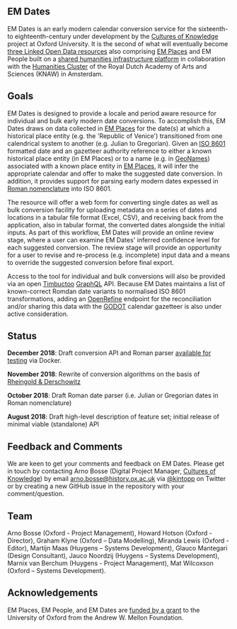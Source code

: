 ## EM Dates

EM Dates is an early modern calendar conversion service for the sixteenth- to eighteenth-century under development by the [Cultures of Knowledge][1] project at Oxford University. It is the second of what will eventually become [three Linked Open Data resources][2] also comprising [EM Places][1] and EM People built on a [shared humanities infrastructure platform][3] in collaboration with the [Humanities Cluster][20] of the Royal Dutch Academy of Arts and Sciences (KNAW) in Amsterdam.

## Goals

EM Dates is designed to provide a locale and period aware resource for individual and bulk early modern date conversions. To accomplish this, EM Dates draws on data collected in [EM Places][1] for the date(s) at which a historical place entity (e.g. the 'Republic of Venice') transitioned from one calendrical system to another (e.g. Julian to Gregorian). Given an [ISO 8601][5] formatted date and an gazetteer authority reference to either a known historical place entity (in EM Places) or to a name (e.g. in [GeoNames][6]) associated with a known place entity in [EM Places][1], it will infer the appropriate calendar and offer to make the suggested date conversion. In addition, it provides support for parsing early modern dates expessed in [Roman nomenclature][18] into ISO 8601. 

The resource will offer a web form for converting single dates as well as bulk conversion facility for uploading metadata on a series of dates and locations in a tabular file format (Excel, CSV), and receiving back from the application, also in tabular format, the converted dates alongside the initial inputs. As part of this workflow, EM Dates will provide an online review stage, where a user can examine EM Dates' inferred confidence level for each suggested conversion. The review stage will provide an opportunity for a user to revise and re-process (e.g. incomplete) input data and a means to override the suggested conversion before final export. 

Access to the tool for individual and bulk conversions will also be provided via an open [Timbuctoo][3] [GraphQL][21] API. Because EM Dates maintains a list of known-correct Romdan date variants to normalised ISO 8601 transformations, adding an [OpenRefine][17] endpoint for the reconciliation and/or sharing this data with the [GODOT][15] calendar gazetteer is also under active consideration.

## Status
**December 2018**: Draft conversion API and Roman parser [available for testing][19] via Docker.

**November 2018**: Rewrite of conversion algorithms on the basis of [Rheingold & Derschowitz][16]

**October 2018**: Draft Roman date parser (i.e. Julian or Gregorian dates in Roman nomenclature)

**August 2018**: Draft high-level description of feature set; initial release of minimal viable (standalone) API

## Feedback and Comments

We are keen to get your comments and feedback on EM Dates. Please get in touch by contacting Arno Bosse (Digital Project Manager, [Cultures of Knowledge][12]) by email [arno.bosse@history.ox.ac.uk][13] via [@kintopp][14] on Twitter or by creating a new GitHub issue in the repository with your comment/question.

## Team

Arno Bosse (Oxford - Project Management), Howard Hotson (Oxford - Director), Graham Klyne (Oxford – Data Modelling), Miranda Lewis (Oxford - Editor), Martijn Maas (Huygens – Systems Development), Glauco Mantegari (Design Consultant), Jauco Noordzij (Huygens – Systems Development), Marnix van Berchum (Huygens - Project Management), Mat Wilcoxson (Oxford – Systems Development).

## Acknowledgements

EM Places, EM People, and EM Dates are [funded by a grant][2] to the University of Oxford from the Andrew W. Mellon Foundation.

[1]: https://github.com/culturesofknowledge/emplaces
[2]:  http://www.culturesofknowledge.org/?p=8455
[3]:  https://github.com/HuygensING/timbuctoo
[4]:  https://www.huygens.knaw.nl/?lang=en
[5]: https://en.wikipedia.org/wiki/ISO_8601
[6]: https://geonames.org
[12]: http://culturesofknowledge.org
[13]: mailto:arno.bosse@history.ox.ac.uk
[14]: http://twitter.com/kintopp
[15]: https://godot.date/home
[16]: https://www.cambridge.org/core/books/calendrical-calculations/B897CA3260110348F1F7D906B8D9480D#
[17]: http://openrefine.org
[18]: https://en.wikipedia.org/wiki/Roman_calendar
[19]: https://github.com/culturesofknowledge/emdates/tree/master/dev
[20]: https://huc.knaw.nl
[21]: https://graphql.org

